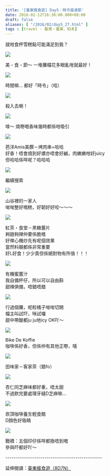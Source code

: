 ```yaml
---
title: '[臺東瘋食遊] Day5：時令餐桌節'
date: 2016-02-12T16:30:00.000+08:00
draft: false
aliases: [ "/2016/02/day5_27.html" ]
tags : [travel - 臺灣・臺東、知本]
---
```


就咁食杯雪糕點可能滿足到我？  

![](/images/taitung5n1.jpg)

美・食・節～ 一堆攤檔花多眼亂咁就最好！  

![](/images/taitung5n2.jpg)

時間嘛... 都好「時令」（哈）  

![](/images/taitung5n.jpg)

殺入去喇！  

![](/images/taitung5n3.jpg)

嗱～ 燒嘢嘅香味幾時都係咁吸引  

![](/images/taitung5n4.jpg)

芭洋Amis美饌－烤肉串+哈哈  
好香！唔會燒到好燶亦唔會好鹹，肉嫩嫩咁好juicy  
但哈哈係咩呢？哈哈哈  

![](/images/taitung5n5.jpg)

繼續搜索  

![](/images/taitung5n6.jpg)

山谷裡的一家人  
啱啱整好嘅糕，好韌好好咬～～～  

![](/images/taitung5n7.jpg)

紅茶・食堂－黑糖薑片  
夠甜夠辣仲要係脆嘅  
好俾心機炒先有呢個效果  
當然料靚都係非常重要  
好L好食！少少貴但係絕對物有所值！！！  

![](/images/taitung5n8.jpg)

有機蜜薑汁  
我自備杯仔，所以可以自由斟  
甜辣俱備，唔錯唔錯  

![](/images/taitung5n9.jpg)

行過個攤，呢粒橘子啱啱切開  
檔主叫試吓，咪試囉  
甜中帶酸都ju ju地icy OK吖～  

![](/images/taitung5n10.jpg)

Bike De Koffie  
咖啡係好香，但係仲有其他正嘢，嘻  

![](/images/taitung5n11.jpg)

田味家－客家茶（錯fo）  

![](/images/taitung5n12.jpg)

杏仁同芝麻味都好重，唔太甜  
不過飲完要處理牙縫D芝麻嘛...  

![](/images/taitung5n13.jpg)

崁頂咖啡養生輕食館  
D顏色好吸睛  

![](/images/taitung5n14.jpg)

戰積：五個印仔係咩都換唔到嘅  
參與吓都好吖～  
  
\-----------------------------------------------  
  
延伸閱讀：[臺東瘋食遊（8D7N）](https://hidie.net/taitung8d7n/)
